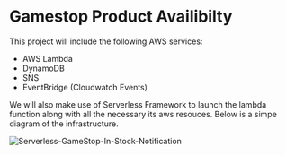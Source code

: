 # Gamestop Product Availibilty

This project will include the following AWS services:
*  AWS Lambda
*  DynamoDB
*  SNS
*  EventBridge (Cloudwatch Events)

We will also make use of Serverless Framework to launch the lambda function along with all the necessary its aws resouces. Below is a simpe diagram of the infrastructure. 

![Serverless-GameStop-In-Stock-Notification](https://user-images.githubusercontent.com/47754258/138712064-0cd1924e-8d44-4408-ad89-d424065a7f44.png)



